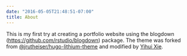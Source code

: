 ```yaml
---
date: "2016-05-05T21:48:51-07:00"
title: About
---
```


This is my first try at creating a portfolio website using the blogdown (https://github.com/rstudio/blogdown) package. The theme was forked from [@jrutheiser/hugo-lithium-theme](https://github.com/jrutheiser/hugo-lithium-theme) and modified by [Yihui Xie](https://github.com/yihui/hugo-lithium).
